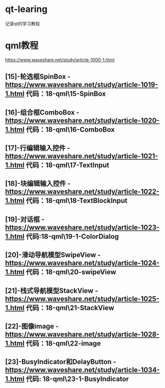 # qt-learing
记录qt的学习教程



# qml教程
https://www.waveshare.net/study/article-1000-1.html

## [15]-轮选框SpinBox - https://www.waveshare.net/study/article-1019-1.html 代码：18-qml\15-SpinBox
## [16]-组合框ComboBox - https://www.waveshare.net/study/article-1020-1.html 代码：18-qml\16-ComboBox
## [17]-行编辑输入控件 - https://www.waveshare.net/study/article-1021-1.html 代码：18-qml\17-TextInput
## [18]-块编辑输入控件 - https://www.waveshare.net/study/article-1022-1.html 代码：18-qml\18-TextBlockInput
## [19]-对话框 - https://www.waveshare.net/study/article-1023-1.html 代码:18-qml\19-1-ColorDialog
## [20]-滑动导航模型SwipeView - https://www.waveshare.net/study/article-1024-1.html 代码：18-qml\20-swipeView
## [21]-栈式导航模型StackView - https://www.waveshare.net/study/article-1025-1.html 代码：18-qml\21-StackView
## [22]-图像image - https://www.waveshare.net/study/article-1028-1.html 代码：18-qml\22-image
## [23]-BusyIndicator和DelayButton - https://www.waveshare.net/study/article-1034-1.html 代码: 18-qml\23-1-BusyIndicator
